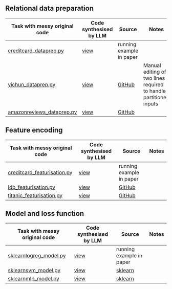 
## Relational data preparation

| Task with messy original code |  Code synthesised by LLM | Source | Notes |
|---|---|---|---|
| [creditcard_dataprep.py](lester/benchmark/creditcard_dataprep.py)  | [view](synthesised_code.py#L2)  | running example in paper ||
| [yichun_dataprep.py](lester/benchmark/yichun_dataprep.py) | [view](synthesised_code.py#L51) | [GitHub](https://github.com/YichunAstrid/e-commerce-use-case/tree/main/1116LogisticRegression) | Manual editing of two lines required<br/> to handle partitioned inputs |
| [amazonreviews_dataprep.py](lester/benchmark/amazonreviews_dataprep.py) | [view](synthesised_code.py#L81) | [GitHub](https://github.com/aayush210789/Deception-Detection-on-Amazon-reviews-dataset/blob/master/SVM_model.ipynb) ||

## Feature encoding

| Task with messy original code |  Code synthesised by LLM | Source | Notes |
|---|---|---|---|
| [creditcard_featurisation.py](lester/benchmark/creditcard_featurisation.py)  | [view](synthesised_code.py#L117)  | running example in paper ||
| [ldb_featurisation.py](ester/benchmark/ldb_featurisation.py) | [view](synthesised_code.py#L164) | [GitHub](https://github.com/LittleDevilBig/Systems-for-AI-Quality/blob/main/main.py) | |
| [titanic_featurisation.py](lester/benchmark/titanic_featurisation.py) | [view](synthesised_code.py#L206) | [GitHub](https://github.com/josephmisiti/kaggle-titanic/blob/master/Titanic%20Classification.ipynb) ||

## Model and loss function

| Task with messy original code |  Code synthesised by LLM | Source | Notes |
|---|---|---|---|
| [sklearnlogreg_model.py](lester/benchmark/sklearnlogreg_model.py)  | [view](synthesised_code.py#L238)  | running example in paper ||
| [sklearnsvm_model.py](lester/benchmark/sklearnsvm_model.py)  | [view](synthesised_code.py#L257)  | [sklearn](https://scikit-learn.org/dev/modules/generated/sklearn.svm.SVC.html) ||
| [sklearnmlp_model.py](lester/benchmark/sklearnmlp_model.py)  | [view](synthesised_code.py#L276)  | [sklearn](https://scikit-learn.org/stable/modules/generated/sklearn.neural_network.MLPClassifier.html) ||





